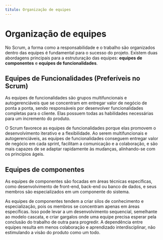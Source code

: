 ```yaml
---
titulo: Organização de equipes
---
```


# Organização de equipes

No Scrum, a forma como a responsabilidade e o trabalho são organizados dentro das equipes é fundamental para o sucesso do projeto. Existem duas abordagens principais para a estruturação das equipes: **equipes de componentes** e **equipes de funcionalidades**.

## Equipes de Funcionalidades (Preferíveis no Scrum)

As equipes de funcionalidades são grupos multifuncionais e autogerenciáveis que se concentram em entregar valor de negócio de ponta a ponta, sendo responsáveis por desenvolver funcionalidades completas para o cliente. Elas possuem todas as habilidades necessárias para um incremento do produto.

O Scrum favorece as equipes de funcionalidades porque elas promovem o desenvolvimento iterativo e a flexibilidade. Ao serem multifuncionais e autogerenciáveis, as equipes de funcionalidades conseguem entregar valor de negócio em cada sprint, facilitam a comunicação e a colaboração, e são mais capazes de se adaptar rapidamente às mudanças, alinhando-se com os princípios ágeis.

## Equipes de componentes

As equipes de componentes são focadas em áreas técnicas específicas, como desenvolvimento de front-end, back-end ou banco de dados, e seus membros são especializados em um componente do sistema.

As equipes de componentes tendem a criar silos de conhecimento e especialização, pois os membros se concentram apenas em áreas específicas. Isso pode levar a um desenvolvimento sequencial, semelhante ao modelo cascata, e criar gargalos onde uma equipe precisa esperar pela conclusão do trabalho de outra para progredir. A dependência entre equipes resulta em menos colaboração e aprendizado interdisciplinar, não estimulando a visão do produto como um todo.
